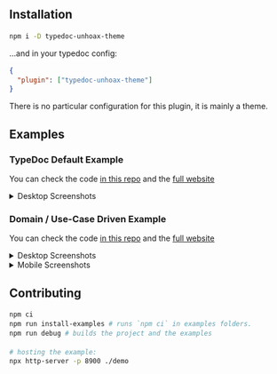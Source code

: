 ## Installation

```sh
npm i -D typedoc-unhoax-theme
```

…and in your typedoc config:

```json
{
  "plugin": ["typedoc-unhoax-theme"]
}
```

There is no particular configuration for this plugin, it is mainly a theme.

## Examples

### TypeDoc Default Example

You can check the code [in this repo](./examples/typedoc-default/) and the [full website](https://sacdenoeuds.github.io/typedoc-unhoax-theme/typedoc-default/)

<details>
  <summary>Desktop Screenshots</summary>

### Home

<img src="examples/typedoc-default-asset-home.png" alt="Default Example / Home" width="100%">

### Document

<img src="examples/typedoc-default-asset-home-document.png" alt="Default Example / Document" width="100%">

### Function

<img src="examples/typedoc-default-asset-home-function.png" alt="Default Example / Function" width="100%">
</details>

### Domain / Use-Case Driven Example

You can check the code [in this repo](./examples/ddd/) and the [full website](https://sacdenoeuds.github.io/typedoc-unhoax-theme/ddd/)

<details>
  <summary>Desktop Screenshots</summary>

### Use Case

<img src="examples/ddd-asset-use-case.png" alt="DDD / Use Case" width="100%">

### Modules

<img src="examples/ddd-asset-modules.png" alt="DDD / Modules" width="100%">

</details>

<details>
  <summary>Mobile Screenshots</summary>
  <p>
    <img src="examples/ddd-asset-modules-mobile.png" alt="DDD / Modules / Mobile" width="30%">
    <img src="examples/ddd-asset-module-mobile-menu.png" alt="DDD / Modules / Mobile / menu opened" width="30%">
  </p>
</details>

## Contributing

```sh
npm ci
npm run install-examples # runs `npm ci` in examples folders.
npm run debug # builds the project and the examples

# hosting the example:
npx http-server -p 8900 ./demo
```

